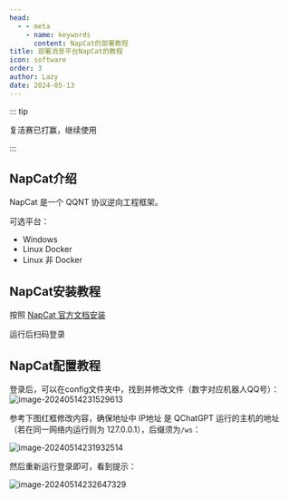 ```yaml
---
head:
  - - meta
    - name: keywords
      content: NapCat的部署教程
title: 部署消息平台NapCat的教程
icon: software
order: 3
author: Lazy
date: 2024-05-13
---
```


::: tip

复活赛已打赢，继续使用

:::

## NapCat介绍

NapCat 是一个 QQNT 协议逆向工程框架。

可选平台：

- Windows
- Linux Docker
- Linux 非 Docker

## NapCat安装教程

按照 [NapCat 官方文档安装](https://napneko.github.io/zh-CN/guide/getting-started)

运行后扫码登录

## NapCat配置教程

登录后，可以在config文件夹中，找到并修改文件（数字对应机器人QQ号）：![image-20240514231529613](/assets/image/napcat_cfg_1.png)

参考下图红框修改内容，确保地址中 IP地址 是 QChatGPT 运行的主机的地址（若在同一网络内运行则为 127.0.0.1），后缀须为`/ws`：

![image-20240514231932514](/assets/image/napcat_cfg_2.png)

然后重新运行登录即可，看到提示：

![image-20240514232647329](/assets/image/napcat_cfg_3.png)